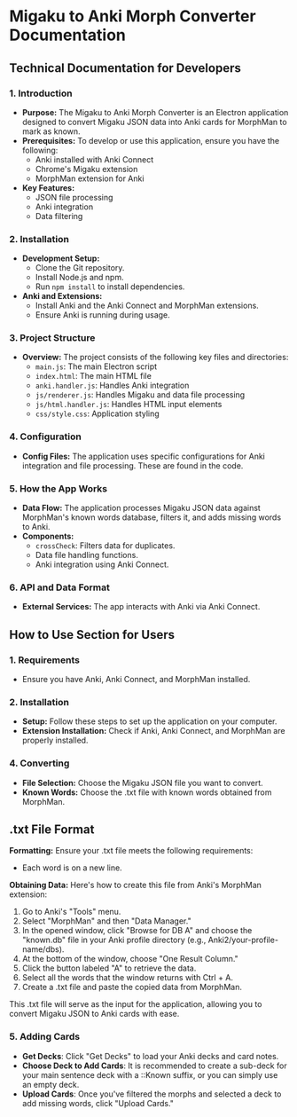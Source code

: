 # Migaku to Anki Morph Converter Documentation

## Technical Documentation for Developers

### 1. Introduction
- **Purpose:** The Migaku to Anki Morph Converter is an Electron application designed to convert Migaku JSON data into Anki cards for MorphMan to mark as known.
- **Prerequisites:** To develop or use this application, ensure you have the following:
  - Anki installed with Anki Connect
  - Chrome's Migaku extension
  - MorphMan extension for Anki
- **Key Features:**
  - JSON file processing
  - Anki integration
  - Data filtering

### 2. Installation
- **Development Setup:**
  - Clone the Git repository.
  - Install Node.js and npm.
  - Run `npm install` to install dependencies.
- **Anki and Extensions:**
  - Install Anki and the Anki Connect and MorphMan extensions.
  - Ensure Anki is running during usage.

### 3. Project Structure
- **Overview:** The project consists of the following key files and directories:
  - `main.js`: The main Electron script
  - `index.html`: The main HTML file
  - `anki.handler.js`: Handles Anki integration
  - `js/renderer.js`: Handles Migaku and data file processing
  - `js/html.handler.js`: Handles HTML input elements
  - `css/style.css`: Application styling

### 4. Configuration
- **Config Files:** The application uses specific configurations for Anki integration and file processing. These are found in the code.

### 5. How the App Works
- **Data Flow:** The application processes Migaku JSON data against MorphMan's known words database, filters it, and adds missing words to Anki.
- **Components:**
  - `crossCheck`: Filters data for duplicates.
  - Data file handling functions.
  - Anki integration using Anki Connect.

### 6. API and Data Format
- **External Services:** The app interacts with Anki via Anki Connect.


## How to Use Section for Users

### 1. Requirements
- Ensure you have Anki, Anki Connect, and MorphMan installed.

### 2. Installation
- **Setup:** Follow these steps to set up the application on your computer.
- **Extension Installation:** Check if Anki, Anki Connect, and MorphMan are properly installed.

### 4. Converting
- **File Selection:** Choose the Migaku JSON file you want to convert.
- **Known Words:** Choose the .txt file with known words obtained from MorphMan.

## .txt File Format

**Formatting:** Ensure your .txt file meets the following requirements:
- Each word is on a new line.

**Obtaining Data:** Here's how to create this file from Anki's MorphMan extension:
1. Go to Anki's "Tools" menu.
2. Select "MorphMan" and then "Data Manager."
3. In the opened window, click "Browse for DB A" and choose the "known.db" file in your Anki profile directory (e.g., Anki2/your-profile-name/dbs).
4. At the bottom of the window, choose "One Result Column."
5. Click the button labeled "A" to retrieve the data.
6. Select all the words that the window returns with Ctrl + A.
7. Create a .txt file and paste the copied data from MorphMan.

This .txt file will serve as the input for the application, allowing you to convert Migaku JSON to Anki cards with ease.

### 5. Adding Cards
- **Get Decks**: Click "Get Decks" to load your Anki decks and card notes.
- **Choose Deck to Add Cards**: It is recommended to create a sub-deck for your main sentence deck with a ::Known suffix, or you can simply use an empty deck.
- **Upload Cards**: Once you've filtered the morphs and selected a deck to add missing words, click "Upload Cards."
